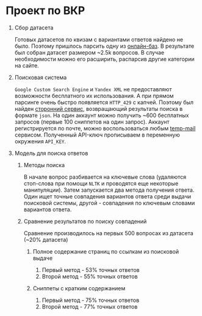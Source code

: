 # Проект по ВКР

1. Сбор датасета
   
   Готовых датасетов по квизам с вариантами ответов найдено не было. Поэтому пришлось парсить одну из [онлайн-баз](https://baza-otvetov.ru/categories/view/1/). В результате был собран датасет размером ~2.5k вопросов. В случае необходимости можно его расширить, распарсив другие категории на сайте.

2. Поисковая система
      
      `Google Custom Search Engine` и `Yandex XML` не предоставляют возможности бесплатного их использования. А при прямом парсинге очень быстро появляется `HTTP_429` с капчей. Поэтому был найден [сторонний сервис](https://serpriver.com/), возвращающий результаты поиска в формате `json`. На один аккаунт можно получить ~600 бесплатных запросов (первые 100 сниппетов на один запрос). Аккаунт регистрируется по почте, можно воспользоваться любым [temp-mail](https://temp-mail.org/en) сервисом. Полученный API-ключ прописываем в переменную окружения `API_KEY`.

3. Модель для поиска ответов
   1. Методы поиска
   
      В начале вопрос разбивается на ключевые слова (удаляются стоп-слова при помощи `NLTK` и проводятся еще некоторые манипуляции).
      Затем запускается два метода получения ответа. Один ищет точные совпадения вариантов ответа среди выдачи поисковой системы, другой - совпадения по ключевым словами вариантов ответа.

   2.  Сравнение результатов по поиску совпадений
         
         Сравнение производилось на первых 500 вопросах из датасета (~20% датасета)
      
         1. Полное содержание страниц по ссылкам из поисковой выдаче        
            1. Первый метод - 53% точных ответов
            2. Второй метод - 55% точных ответов

         2. Сниппеты с кратким содержанием
            1. Первый метод - 75% точных ответов
            2. Второй метод - 77% точных ответов
